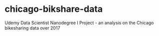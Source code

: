 # chicago-bikshare-data
Udemy Data Scientist Nanodegree I Project - an analysis on the Chicago bikesharing data over 2017

